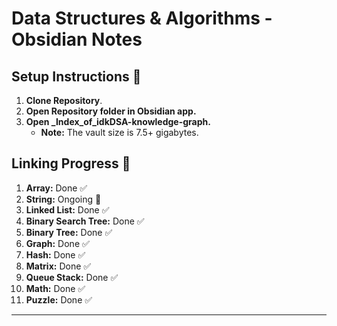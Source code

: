 # Data Structures & Algorithms - Obsidian Notes

## Setup Instructions 🚀
1. **Clone Repository**.
2. **Open Repository folder in Obsidian app.** 
3. **Open _Index_of_idkDSA-knowledge-graph.**
    - **Note:** The vault size is 7.5+ gigabytes.

## Linking Progress 🔗
1. **Array:** Done ✅
2. **String:** Ongoing 🔄
3. **Linked List:** Done ✅
4. **Binary Search Tree:** Done ✅
5. **Binary Tree:** Done ✅
6. **Graph:** Done ✅
7. **Hash:** Done ✅
8. **Matrix:** Done ✅
9. **Queue Stack:** Done ✅
10. **Math:** Done ✅
11. **Puzzle:** Done ✅

---

